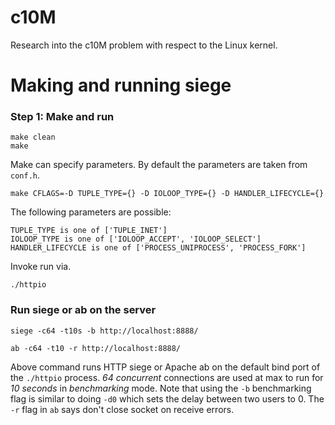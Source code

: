 # c10M
Research into the c10M problem with respect to the Linux kernel.

# Making and running siege

### Step 1: Make and run

	make clean
	make

Make can specify parameters. By default the parameters are taken from `conf.h`.

	make CFLAGS=-D TUPLE_TYPE={} -D IOLOOP_TYPE={} -D HANDLER_LIFECYCLE={}

The following parameters are possible:

    TUPLE_TYPE is one of ['TUPLE_INET']
    IOLOOP_TYPE is one of ['IOLOOP_ACCEPT', 'IOLOOP_SELECT']
    HANDLER_LIFECYCLE is one of ['PROCESS_UNIPROCESS', 'PROCESS_FORK']

Invoke run via.

	./httpio

### Run siege or ab on the server

	siege -c64 -t10s -b http://localhost:8888/

    ab -c64 -t10 -r http://localhost:8888/


Above command runs HTTP siege or Apache ab on the default bind port of the `./httpio` process. *64 concurrent* connections are used at max to run for *10 seconds* in *benchmarking* mode. Note that using the `-b` benchmarking flag is similar to doing `-d0` which sets the delay between two users to 0. The `-r` flag in `ab` says don't close socket on receive errors. 
